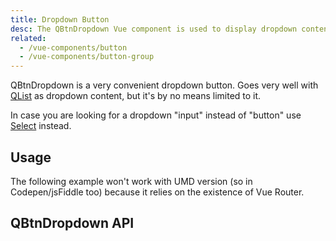 ```yaml
---
title: Dropdown Button
desc: The QBtnDropdown Vue component is used to display dropdown content on a button.
related:
  - /vue-components/button
  - /vue-components/button-group
---
```

QBtnDropdown is a very convenient dropdown button. Goes very well with [QList](/vue-components/list-and-list-items) as dropdown content, but it's by no means limited to it.

In case you are looking for a dropdown "input" instead of "button" use [Select](/vue-components/select) instead.

## Usage

<doc-example title="Basic" file="QBtnDropdown/Basic" />

<doc-example title="Various content" file="QBtnDropdown/VariousContent" />

<doc-example title="Split" file="QBtnDropdown/Split" />

<doc-example title="Custom button" file="QBtnDropdown/CustomButton" />

<doc-example title="Custom dropdown icon" file="QBtnDropdown/CustomDropdownIcon" />

<doc-example title="Label slot" file="QBtnDropdown/LabelSlot" />

<doc-example title="Using v-model" file="QBtnDropdown/Model" />

<doc-example title="Disable" file="QBtnDropdown/Disable" />

The following example won't work with UMD version (so in Codepen/jsFiddle too) because it relies on the existence of Vue Router.

<doc-example title="Split and router link on main" file="QBtnDropdown/Link" no-edit />

## QBtnDropdown API
<doc-api file="QBtnDropdown" />
